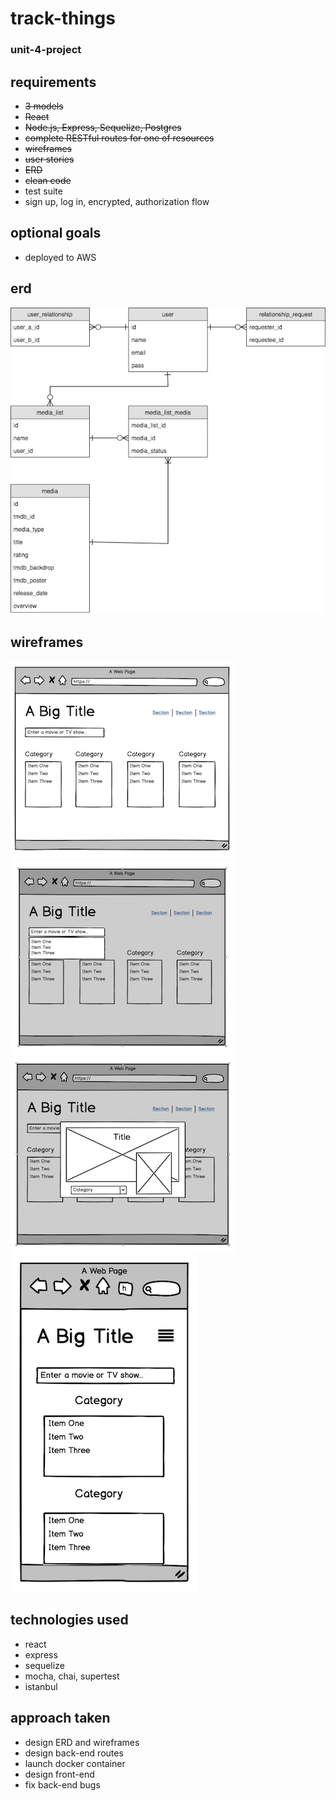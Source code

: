 # track-things

### unit-4-project

## requirements

- ~~3 models~~
- ~~React~~
- ~~Node.js, Express, Sequelize, Postgres~~
- ~~complete RESTful routes for one of resources~~
- ~~wireframes~~
- ~~user stories~~
- ~~ERD~~
- ~~clean code~~
- test suite
- sign up, log in, encrypted, authorization flow

## optional goals

- deployed to AWS

## erd

![erd](assets/erd.png)

## wireframes

![wireframe-1](assets/wireframe-1.png)
![wireframe-2](assets/wireframe-2.png)
![wireframe-3](assets/wireframe-3.png)
![wireframe-4](assets/wireframe-4.png)

## technologies used

- react
- express
- sequelize
- mocha, chai, supertest
- istanbul

## approach taken

- design ERD and wireframes
- design back-end routes
- launch docker container
- design front-end
- fix back-end bugs
